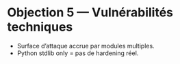 # Objection 5 — Vulnérabilités techniques
- Surface d’attaque accrue par modules multiples.
- Python stdlib only = pas de hardening réel.
